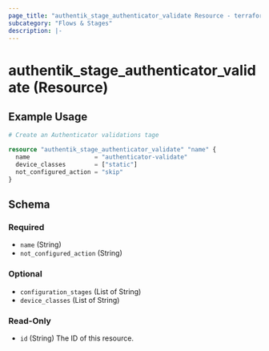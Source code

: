 ```yaml
---
page_title: "authentik_stage_authenticator_validate Resource - terraform-provider-authentik"
subcategory: "Flows & Stages"
description: |-
---
```


# authentik_stage_authenticator_validate (Resource)

## Example Usage

```terraform
# Create an Authenticator validations tage

resource "authentik_stage_authenticator_validate" "name" {
  name                  = "authenticator-validate"
  device_classes        = ["static"]
  not_configured_action = "skip"
}
```

<!-- schema generated by tfplugindocs -->
## Schema

### Required

- `name` (String)
- `not_configured_action` (String)

### Optional

- `configuration_stages` (List of String)
- `device_classes` (List of String)

### Read-Only

- `id` (String) The ID of this resource.
